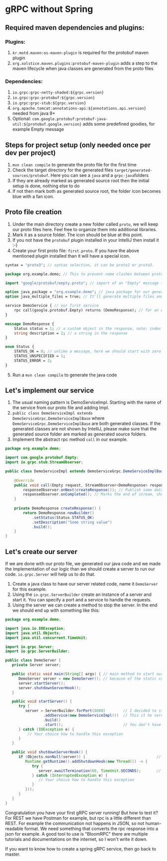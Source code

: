 # gRPC without Spring
## Required maven dependencies and plugins:
### Plugins:
1. `kr.motd.maven:os-maven-plugin` is required for the protobuf maven plugin
2. `org.xolstice.maven.plugins:protobuf-maven-plugin` adds a step to the maven lifecycle when java classes are generated from the proto files

### Dependencies:
1. `io.grpc:grpc-netty-shaded:${grpc.version}`
2. `io.grpc:grpc-protobuf:${grpc.version}`
3. `io.grpc:grpc-stub:${grpc.version}`
4. `org.apache.tomcat:annotations-api:${annotations.api.version}` needed from java 9+
5. Optional: `com.google.protobuf:protobuf-java-util:${protobuf.google.version}` adds some predefined goodies, for example Empty message

## Steps for project setup (only needed once per dev per project)
1. `mvn clean compile` to generate the proto file for the first time
2. Check the target directory for the generated files `target/generated-sources/protobuf`. Here you can see a `java` and a `grpc-java`folders
3. If they are already marked as generated source root then the initial setup is done, nothing else to do
4. If not then mark both as generated source root, the folder icon becomes blue with a fan icon.

## Proto file creation
1. Under the main directory create a new folder called `proto`, we will keep our proto files here. Feel free to organize them into additional libraries.
2. Mark it as a source folder. The icon should be blue at this point.
3. If you not have the `protobuf` plugin installed in your IntelliJ then install it :-)
4. Create your first proto file: `first.proto`. If you have the above mentioned plugin installed than it will have a special icon.

```protobuf
syntax = "proto3"; // syntax selection, it can be proto2 or proto3.

package org.example.demo; // This to prevent name clashes between protocol message types.

import "google/protobuf/empty.proto"; // import of an "Empty" message to be used in our messages. Needs the "com.google.protobuf:protobuf-java-util" dependency

option java_package = "org.example.demo"; // java package for our generated code
option java_multiple_files = true; // It'll generate multiple files and not one for all class

service DemoService { // our first service
    rpc call(google.protobuf.Empty) returns (DemoResponse); // for an empty call we should response with a DemoResponse message
}

message DemoResponse {
    Status status = 1; // a custom object in the response, note: index must be a positive integer
    string description = 2; // a string in the response
}

enum Status {
    STATUS_OK = 0; // unlike a message, here we should start with zero index
    STATUS_UNSPECIFIED = 1;
    STATUS_ERROR = 2;
}
```
5. Run a `mvn clean compile` to generate the java code

## Let's implement our service
1. The usual naming pattern is DemoServiceImpl. Starting with the name of the service from our proto file and adding Impl.
2. `public class DemoServiceImpl extends DemoServiceGrpc.DemoServiceImplBase` where `DemoServiceGrpc.DemoServiceImplBase` are both generated classes.
   If the generated classes are not shown by IntelliJ, please make sure that the generated source folder are marked as generated source folders.
3. Implement the abstract rpc method `call` in our example.
```java
package org.example.demo;

import com.google.protobuf.Empty;
import io.grpc.stub.StreamObserver;

public class DemoServiceImpl extends DemoServiceGrpc.DemoServiceImplBase {
    
    @Override
    public void call(Empty request, StreamObserver<DemoResponse> responseObserver) {
        responseObserver.onNext(createResponse()); // Publish some data to the stream. Never call it after onError or onCompleted
        responseObserver.onCompleted(); // Marks the end of stream, should be the last thing.
    }
    
    private DemoResponse createResponse() {
        return DemoResponse.newBuilder()
            .setStatus(Status.STATUS_OK)
            .setDescription("Some string value")
            .build();
    }
}
```

## Let's create our server
If we are done with our proto file, we generated our java code and we made the implementation of our logic than we should create a server to run our code.
`io.grpc.Server` will help us to do that.
1. Create a java class to have our server related code, name it `DemoServer` for this example.
2. Using the `io.grpc.ServerBuilder` create an instance of a server and start it. You can specify a port and a service to handle the requests.
3. Using the server we can create a method to stop the server. In the end we should end up with something like this:

```java
package org.example.demo;

import java.io.IOException;
import java.util.Objects;
import java.util.concurrent.TimeUnit;

import io.grpc.Server;
import io.grpc.ServerBuilder;

public class DemoServer {
   private Server server;

   public static void main(String[] args) { // main method to start our server :-)
      DemoServer server = new DemoServer(); // because of the static context
      server.startServer();
      server.shutdownServerHook();
   }

   public void startServer() {
      try {
         server = ServerBuilder.forPort(8080)        // I decided to start the server on 8080, but it's your choice
                 .addService(new DemoServiceImpl())  // This it he service we created not long ago
                 .build()
                 .start();                           // You don't have to start this immediately, but in this case there is no reason to wait :-)
      } catch (IOException e) {
          // Your choice how to handle this exception
      }
   }

   public void shutdownServerHook() {
      if (Objects.nonNull(server)) {                                // We should only shutdown the server if it's exists
         Runtime.getRuntime().addShutdownHook(new Thread(() -> {
            try {
               server.awaitTermination(60, TimeUnit.SECONDS);       // Stops our server after a minute
            } catch (InterruptedException e) {
               // Your choice how to handle this exception
            }
         }));
      }
   }
}
```

Congratulation you have your first gRPC server running! But how to test it? For REST we have Postman for example, but rpc is a little different than REST.
For example the communication not happens in JSON, so not human-readable format. We need something that converts the rpc response into a json for example.
A good tool to use is "BloomRPC" there are multiple tutorials and documentations on the internet, so I won't write it down.

If you want to know how to create a spring gRPC service, then go back to master.